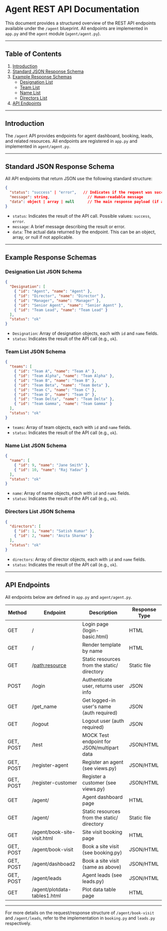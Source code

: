 # Agent REST API Documentation

This document provides a structured overview of the REST API endpoints available under the `/agent` blueprint. All endpoints are implemented in `app.py` and the `agent` module (`agent/agent.py`).

---

## Table of Contents
1. [Introduction](#introduction)
2. [Standard JSON Response Schema](#standard-json-response-schema)
3. [Example Response Schemas](#example-response-schemas)
    - [Designation List](#designation-list-json-schema)
    - [Team List](#team-list-json-schema)
    - [Name List](#name-list-json-schema)
    - [Directors List](#directors-list-json-schema)
4. [API Endpoints](#api-endpoints)

---

## Introduction
The `/agent` API provides endpoints for agent dashboard, booking, leads, and related resources. All endpoints are registered in `app.py` and implemented in `agent/agent.py`.

---

## Standard JSON Response Schema
All API endpoints that return JSON use the following standard structure:

```json
{
  "status": "success" | "error",   // Indicates if the request was successful
  "message": string,                 // Human-readable message
  "data": object | array | null      // The main response payload (if any)
}
```

- `status`: Indicates the result of the API call. Possible values: `success`, `error`.
- `message`: A brief message describing the result or error.
- `data`: The actual data returned by the endpoint. This can be an object, array, or null if not applicable.

---

## Example Response Schemas

### <a name="designation-list-json-schema"></a>Designation List JSON Schema
```json
{
  "Designation": [
    { "id": "Agent", "name": "Agent" },
    { "id": "Director", "name": "Director" },
    { "id": "Manager", "name": "Manager" },
    { "id": "Senior Agent", "name": "Senior Agent" },
    { "id": "Team Lead", "name": "Team Lead" }
  ],
  "status": "ok"
}
```
- `Designation`: Array of designation objects, each with `id` and `name` fields.
- `status`: Indicates the result of the API call (e.g., `ok`).

### <a name="team-list-json-schema"></a>Team List JSON Schema
```json
{
  "teams": [
    { "id": "Team A", "name": "Team A" },
    { "id": "Team Alpha", "name": "Team Alpha" },
    { "id": "Team B", "name": "Team B" },
    { "id": "Team Beta", "name": "Team Beta" },
    { "id": "Team C", "name": "Team C" },
    { "id": "Team D", "name": "Team D" },
    { "id": "Team Delta", "name": "Team Delta" },
    { "id": "Team Gamma", "name": "Team Gamma" }
  ],
  "status": "ok"
}
```
- `teams`: Array of team objects, each with `id` and `name` fields.
- `status`: Indicates the result of the API call (e.g., `ok`).

### <a name="name-list-json-schema"></a>Name List JSON Schema
```json
{
  "name": [
    { "id": 9, "name": "Jane Smith" },
    { "id": 10, "name": "Raj Yadav" }
  ],
  "status": "ok"
}
```
- `name`: Array of name objects, each with `id` and `name` fields.
- `status`: Indicates the result of the API call (e.g., `ok`).

### <a name="directors-list-json-schema"></a>Directors List JSON Schema
```json
{
  "directors": [
    { "id": 1, "name": "Satish Kumar" },
    { "id": 2, "name": "Anita Sharma" }
  ],
  "status": "ok"
}
```
- `directors`: Array of director objects, each with `id` and `name` fields.
- `status`: Indicates the result of the API call (e.g., `ok`).

---

## API Endpoints

All endpoints below are defined in `app.py` and `agent/agent.py`.

| Method     | Endpoint                          | Description                                 | Response Type         |
|------------|-----------------------------------|---------------------------------------------|----------------------|
| GET        | /                                 | Login page (login-basic.html)               | HTML                 |
| GET        | /<pagename>                       | Render template by name                     | HTML                 |
| GET        | /<path:resource>                  | Static resources from the static/ directory | Static file          |
| POST       | /login                            | Authenticate user, returns user info        | JSON                 |
| GET        | /get_name                         | Get logged-in user's name (auth required)   | JSON                 |
| GET        | /logout                           | Logout user (auth required)                 | JSON                 |
| GET, POST  | /test                             | MOCK Test endpoint for JSON/multipart data  | JSON/HTML            |
| GET, POST  | /register-agent                   | Register an agent (see views.py)            | JSON/HTML            |
| GET, POST  | /register-customer                | Register a customer (see views.py)          | JSON/HTML            |
| GET        | /agent/                           | Agent dashboard page                        | HTML                 |
| GET        | /agent/<resource>                 | Static resources from the static/ directory | Static file          |
| GET        | /agent/book-site-visit.html       | Site visit booking page                     | HTML                 |
| GET, POST  | /agent/book-visit                 | Book a site visit (see booking.py)          | JSON/HTML            |
| GET, POST  | /agent/dashboad2                  | Book a site visit (same as above)           | JSON/HTML            |
| GET, POST  | /agent/leads                      | Agent leads (see leads.py)                  | JSON/HTML            |
| GET        | /agent/plotdata-tables1.html      | Plot data table page                        | HTML                 |

---

For more details on the request/response structure of `/agent/book-visit` and `/agent/leads`, refer to the implementation in `booking.py` and `leads.py` respectively.